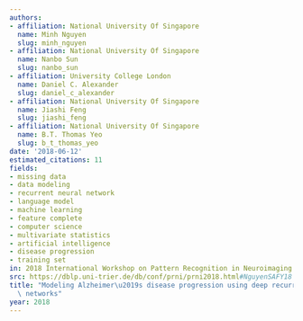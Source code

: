 ```yaml
---
authors:
- affiliation: National University Of Singapore
  name: Minh Nguyen
  slug: minh_nguyen
- affiliation: National University Of Singapore
  name: Nanbo Sun
  slug: nanbo_sun
- affiliation: University College London
  name: Daniel C. Alexander
  slug: daniel_c_alexander
- affiliation: National University Of Singapore
  name: Jiashi Feng
  slug: jiashi_feng
- affiliation: National University Of Singapore
  name: B.T. Thomas Yeo
  slug: b_t_thomas_yeo
date: '2018-06-12'
estimated_citations: 11
fields:
- missing data
- data modeling
- recurrent neural network
- language model
- machine learning
- feature complete
- computer science
- multivariate statistics
- artificial intelligence
- disease progression
- training set
in: 2018 International Workshop on Pattern Recognition in Neuroimaging (PRNI)
src: https://dblp.uni-trier.de/db/conf/prni/prni2018.html#NguyenSAFY18
title: "Modeling Alzheimer\u2019s disease progression using deep recurrent neural\
  \ networks"
year: 2018
---
```

